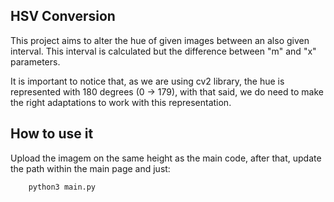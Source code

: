 ## HSV Conversion

This project aims to alter the hue of given images between an also given interval. This interval is calculated but the difference between "m" and "x" parameters.

It is important to notice that, as we are using cv2 library, the hue is represented with 180 degrees (0 -> 179), with that said, we do need to make the right adaptations to work with this representation.

## How to use it

Upload the imagem on the same height as the main code, after that, update the path within the main page and just:

```python
    python3 main.py
```